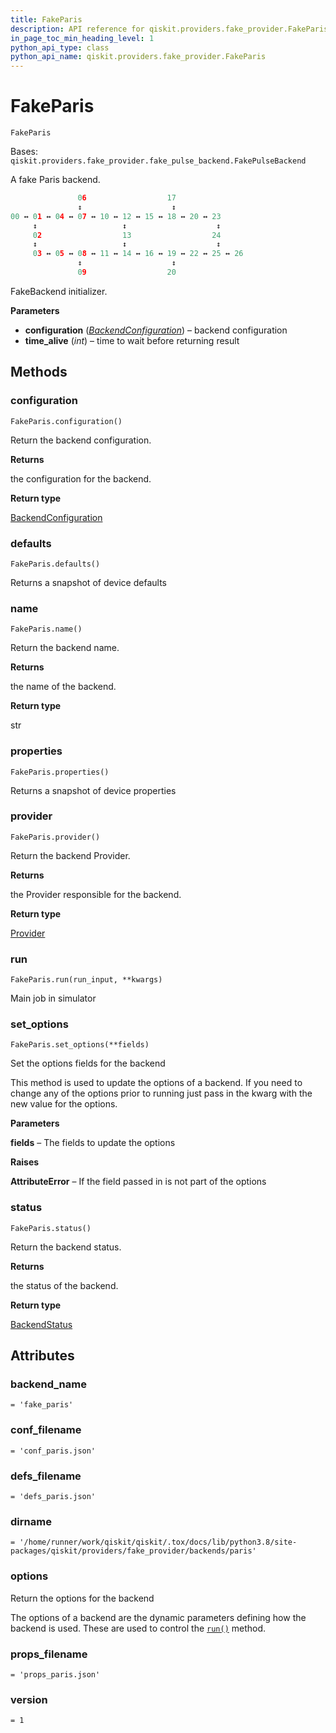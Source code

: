 ```yaml
---
title: FakeParis
description: API reference for qiskit.providers.fake_provider.FakeParis
in_page_toc_min_heading_level: 1
python_api_type: class
python_api_name: qiskit.providers.fake_provider.FakeParis
---
```


# FakeParis

<span id="qiskit.providers.fake_provider.FakeParis" />

`FakeParis`

Bases: `qiskit.providers.fake_provider.fake_pulse_backend.FakePulseBackend`

A fake Paris backend.

```python
               06                  17
               ↕                    ↕
00 ↔ 01 ↔ 04 ↔ 07 ↔ 10 ↔ 12 ↔ 15 ↔ 18 ↔ 20 ↔ 23
     ↕                   ↕                    ↕
     02                  13                  24
     ↕                   ↕                    ↕
     03 ↔ 05 ↔ 08 ↔ 11 ↔ 14 ↔ 16 ↔ 19 ↔ 22 ↔ 25 ↔ 26
               ↕                    ↕
               09                  20
```

FakeBackend initializer.

**Parameters**

*   **configuration** ([*BackendConfiguration*](qiskit.providers.models.BackendConfiguration "qiskit.providers.models.BackendConfiguration")) – backend configuration
*   **time\_alive** (*int*) – time to wait before returning result

## Methods

### configuration

<span id="qiskit.providers.fake_provider.FakeParis.configuration" />

`FakeParis.configuration()`

Return the backend configuration.

**Returns**

the configuration for the backend.

**Return type**

[BackendConfiguration](qiskit.providers.models.BackendConfiguration "qiskit.providers.models.BackendConfiguration")

### defaults

<span id="qiskit.providers.fake_provider.FakeParis.defaults" />

`FakeParis.defaults()`

Returns a snapshot of device defaults

### name

<span id="qiskit.providers.fake_provider.FakeParis.name" />

`FakeParis.name()`

Return the backend name.

**Returns**

the name of the backend.

**Return type**

str

### properties

<span id="qiskit.providers.fake_provider.FakeParis.properties" />

`FakeParis.properties()`

Returns a snapshot of device properties

### provider

<span id="qiskit.providers.fake_provider.FakeParis.provider" />

`FakeParis.provider()`

Return the backend Provider.

**Returns**

the Provider responsible for the backend.

**Return type**

[Provider](qiskit.providers.Provider "qiskit.providers.Provider")

### run

<span id="qiskit.providers.fake_provider.FakeParis.run" />

`FakeParis.run(run_input, **kwargs)`

Main job in simulator

### set\_options

<span id="qiskit.providers.fake_provider.FakeParis.set_options" />

`FakeParis.set_options(**fields)`

Set the options fields for the backend

This method is used to update the options of a backend. If you need to change any of the options prior to running just pass in the kwarg with the new value for the options.

**Parameters**

**fields** – The fields to update the options

**Raises**

**AttributeError** – If the field passed in is not part of the options

### status

<span id="qiskit.providers.fake_provider.FakeParis.status" />

`FakeParis.status()`

Return the backend status.

**Returns**

the status of the backend.

**Return type**

[BackendStatus](qiskit.providers.models.BackendStatus "qiskit.providers.models.BackendStatus")

## Attributes

<span id="qiskit.providers.fake_provider.FakeParis.backend_name" />

### backend\_name

`= 'fake_paris'`

<span id="qiskit.providers.fake_provider.FakeParis.conf_filename" />

### conf\_filename

`= 'conf_paris.json'`

<span id="qiskit.providers.fake_provider.FakeParis.defs_filename" />

### defs\_filename

`= 'defs_paris.json'`

<span id="qiskit.providers.fake_provider.FakeParis.dirname" />

### dirname

`= '/home/runner/work/qiskit/qiskit/.tox/docs/lib/python3.8/site-packages/qiskit/providers/fake_provider/backends/paris'`

<span id="qiskit.providers.fake_provider.FakeParis.options" />

### options

Return the options for the backend

The options of a backend are the dynamic parameters defining how the backend is used. These are used to control the [`run()`](qiskit.providers.fake_provider.FakeParis#run "qiskit.providers.fake_provider.FakeParis.run") method.

<span id="qiskit.providers.fake_provider.FakeParis.props_filename" />

### props\_filename

`= 'props_paris.json'`

<span id="qiskit.providers.fake_provider.FakeParis.version" />

### version

`= 1`

